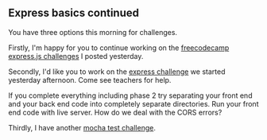 ## Express basics continued

You have three options this morning for challenges. 

Firstly, I'm happy for you to continue working on the [freecodecamp express.js challenges](https://learn.freecodecamp.org/apis-and-microservices/basic-node-and-express) I posted yesterday. 

Secondly, I'd like you to work on the [express challenge](https://gist.github.com/DeepNeuralAI/8b6e5e9e4d92001dd66cf13ec0eba5bf) we started yesterday afternoon. Come see teachers for help.

If you complete everything including phase 2 try separating your front end and your back end code into completely separate directories. Run your front end code with live server. How do we deal with the CORS errors?

Thirdly, I have another [mocha test challenge](https://gist.github.com/scottdixon/6f86015d75fb3147c88226d57e88ab50).
